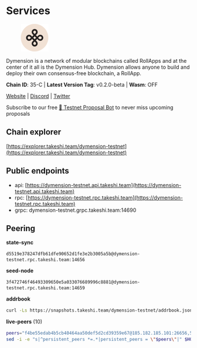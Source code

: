 # Services

<figure><img src="https://raw.githubusercontent.com/kj89/cosmos-images/main/logos/dymension.png" alt=""><figcaption></figcaption></figure>

Dymension is a network of modular blockchains called RollApps  and at the center of it all is the Dymension Hub. Dymension  allows anyone to build and deploy their own consensus-free blockchain, a RollApp.

**Chain ID**: 35-C | **Latest Version Tag**: v0.2.0-beta | **Wasm**: OFF

[Website](https://dymension.xyz/) | [Discord](https://discord.gg/dymension) | [Twitter](https://twitter.com/dymensionXYZ)



Subscribe to our free [🤖 Testnet Proposal Bot](https://t.me/kjnodes_testnet_proposal_bot) to never miss upcoming proposals


## Chain explorer
[https://explorer.takeshi.team/dymension-testnet](https://explorer.takeshi.team/dymension-testnet)

## Public endpoints

* api: [https://dymension-testnet.api.takeshi.team](https://dymension-testnet.api.takeshi.team)
* rpc: [https://dymension-testnet.rpc.takeshi.team](https://dymension-testnet.rpc.takeshi.team)
* grpc: dymension-testnet.grpc.takeshi.team:14690

## Peering

**state-sync**

```text
d5519e378247dfb61dfe90652d1fe3e2b3005a5b@dymension-testnet.rpc.takeshi.team:14656
```

**seed-node**

```text
3f472746f46493309650e5a033076689996c8881@dymension-testnet.rpc.takeshi.team:14659
```

**addrbook**
```bash
curl -Ls https://snapshots.takeshi.team/dymension-testnet/addrbook.json > $HOME/.dymension/config/addrbook.json
```

**live-peers** (10)
```bash
peers="f4be55edab4b5cb40464aa50def5d2cd39359e67@185.182.185.101:26656,5e3d7708c1d00baf343721150da703ece03491a3@194.163.189.122:46656,d2b841acdcabb622e9033fe685a395eef091f2fe@65.108.199.62:46656,48bdb78c51e56b651c938d075e1077dab2c6197c@43.157.22.223:26656,e678f78d3250fef1e6e0afcdb1ebdc5fe0d7138c@5.161.76.147:46656,fc827d9c55d49f0adb31720c134bd8f675ca7b27@95.216.193.163:26656,a0cb3fba615a75460360fd894922e8b53ba6686b@176.57.189.36:11656,77791ee9b1eb56682335c451c296f450ee649c01@44.209.89.17:26656,94fb8e69a7e6628ce0371aaaaf791c97c9fecc07@161.97.133.54:26656,d5519e378247dfb61dfe90652d1fe3e2b3005a5b@65.109.68.190:14656"
sed -i -e "s|^persistent_peers *=.*|persistent_peers = \"$peers\"|" $HOME/.dymension/config/config.toml
```
